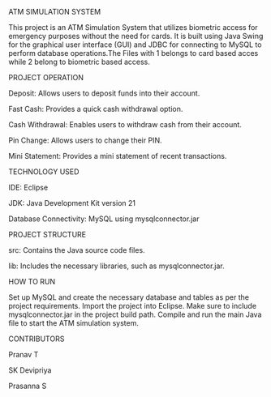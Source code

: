 ATM SIMULATION SYSTEM

This project is an ATM Simulation System that utilizes biometric access for emergency purposes without the need for cards. It is built using Java Swing for the graphical user interface (GUI) and JDBC for connecting to MySQL to perform database operations.The Files with 1 belongs to card based acces while 2 belong to biometric based access.


PROJECT OPERATION

Deposit: Allows users to deposit funds into their account.

Fast Cash: Provides a quick cash withdrawal option.

Cash Withdrawal: Enables users to withdraw cash from their account.

Pin Change: Allows users to change their PIN.

Mini Statement: Provides a mini statement of recent transactions.


TECHNOLOGY USED

IDE: Eclipse

JDK: Java Development Kit version 21

Database Connectivity: MySQL using mysqlconnector.jar


PROJECT STRUCTURE

src: Contains the Java source code files.

lib: Includes the necessary libraries, such as mysqlconnector.jar.


HOW TO RUN

Set up MySQL and create the necessary database and tables as per the project requirements.
Import the project into Eclipse.
Make sure to include mysqlconnector.jar in the project build path.
Compile and run the main Java file to start the ATM simulation system.


CONTRIBUTORS

Pranav T 

SK Devipriya

Prasanna S
